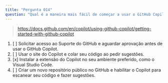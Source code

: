 ```yaml
---
title: "Pergunta 014"
question: "Qual é a maneira mais fácil de começar a usar o GitHub Copilot?"
---
```



> https://docs.github.com/en/copilot/using-github-copilot/getting-started-with-github-copilot
1. [ ] Solicitar acesso ao Suporte do GitHub e aguardar aprovação antes de usar o GitHub Copilot.
1. [ ] Usar o site do Copilot e colar seu código ao pedir sugestões.
1. [x] Instalar a extensão do Copilot no seu ambiente preferido, como o Visual Studio Code.
1. [ ] Criar um novo repositório público no GitHub e habilitar o Copilot para escanear seu código e fazer sugestões.
